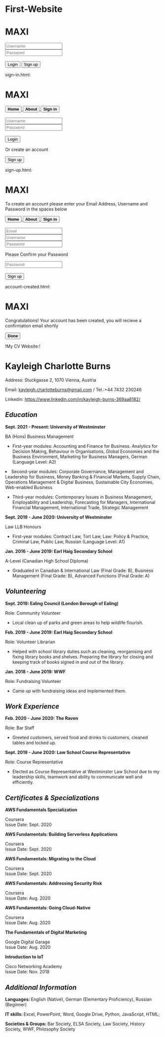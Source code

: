 # First-Website
<html>
<body>
<h1>MAXI</h1>
<input type="text" placeholder="Username">
<br>
<input type="Password" placeholder="Password">
<br>
<br>
<button>Login</button>
<button>Sign up</button>
</body>
</html>

sign-in.html:

<!doctype html>
<html>
<body>
<h1>MAXI</h1>
<a href="index.html">
        <button><strong>Home</strong></button>
        </a>
<a href="about.html">
        <button><strong>About</strong></button>
        </a>
<a href="sign-in.html">
        <button><strong>Sign in</strong></button>
        </a>
<br>
<br>
<input type="text" placeholder="Username">
<br>
<input type="Password" placeholder="Password">
<br>
<br>
<a href="index.html">
    <button>Login</button>
        </a>
<p>Or create an account</p>
<a href="sign-up.html">
    <button>Sign up</button>
        </a>
</body>
</html>

sign-up.html:

<!doctype html>
<html>
<body>
<h1>MAXI</h1>
<p>To create an account please enter your Email Address, Username and Password in the spaces below</p>
<a href="index.html">
        <button><strong>Home</strong></button>
        </a>
<a href="about.html">
        <button><strong>About</strong></button>
        </a>
<a href="sign-in.html">
        <button><strong>Sign in</strong></button>
        </a>
<br>
<br>
<input type="text" placeholder="Email">
<br>
<input type="text" placeholder="Username">
<br>
<input type="Password" placeholder="Password">
<p>Please Confirm your Password</p>
<input type="Password" placeholder="Password">
<br>
<br>
<a href="account-created.html">
    <button>Sign up</button>
        </a>
</body>
</html>

account-created.html:

<!doctype html>
<html>
<body>
<h1>MAXI</h1>
<p>Congratulations! Your account has been created, you will recieve a confirmation email shortly</p>
<a href="index.html">
        <button><strong>Done</strong></button>
        </a>
</body>
</html>

!My CV Website:!

<!doctype html>
<html>
<body>

<div>
<h1>Kayleigh Charlotte Burns</h1>
<p>Address: Stuckgasse 2, 1070 Vienna, Austria<p>
<p>Email: <a href="https://mail.google.com/mail/u/0/?view=cm&fs=1&tf=1&source=mailto&to=kayleigh.charlotteburns@gmail.com">kayleigh.charlotteburns@gmail.com</a> / Tel.:+44 7432 230246</p>
<p>Linkedin: <a href="https://www.linkedin.com/in/kayleigh-burns-369aa8182/">https://www.linkedin.com/in/kayleigh-burns-369aa8182/</a></p>
</div>

<div>
<h2><em>Education</em></h2>
<p><strong>Sept. 2021 - Present: University of Westminster</strong></p>
<p>BA (Hons) Business Management</p>
<ul>
<li>First-year modules: Accounting and Finance for Business. Analytics for Decision Making, Behaviour in Organisations, Global Economies and the Business Environment, Marketing for Business Managers, German (Language Level: A2)</li>
</ul>
<li>Second-year modules: Corporate Governance, Management and Leadership for Business, Money Banking & Financial Markets, Supply Chain, Operations Management & Digital Business, Sustainable City Economies, Web-enabled Business</li>
<ul>
<li>Third-year modules: Contemporary Issues in Business Management, Employability and Leadership, Forecasting for Managers, International Financial Management, International Trade, Strategic Management</li>
</ul>
<p><strong>Sept. 2019 - June 2020: University of Westminster</strong></p>
<p>Law LLB Honours</p>
<ul>
<li>First-year modules: Contract Law, Tort Law, Law: Policy & Practice, Criminal Law,
Public Law, Russian (Language Level: A1)</li>
</ul>
<p><strong>Jan. 2016 - June 2019: Earl Haig Secondary School</strong></p>
<p>A-Level (Canadian High School Diploma)</p>
<ul>
<li>Graduated in Canadian & International Law (Final Grade: B), Business Management
(Final Grade: B), Advanced Functions (Final Grade: A)</li>
</ul>
</div>

<div>
<h2><em>Volunteering</em></h2>
<p><strong>Sept. 2019: Ealing Council (London Borough of Ealing)</strong></p>
<p>Role: Community Volunteer</p>
<ul>
<li>Local clean up of parks and green areas to help wildlife flourish.</li>
</ul>
<p><strong>Feb. 2019 - June 2019: Earl Haig Secondary School</strong></p>
<p>Role: Volunteer Librarian</p>
<ul>
<li>Helped with school library duties such as cleaning, reorganising and fixing library books and
shelves. Preparing the library for closing and keeping track of books signed in and out of the
library.</li>
</ul>
<p><strong>Jan. 2018 - June 2019: WWF</strong></p>
<p>Role: Fundraising Volunteer</p>
<ul>
<li>Came up with fundraising ideas and implemented them.</li>
</ul>
</div>

<div>
<h2><em>Work Experience</em></h2>
<p><strong>Feb. 2020 - June 2020: The Raven</strong></p>
<p>Role: Bar Staff</p>
<ul>
<li>Greeted customers, served food and drinks to customers, cleaned tables and locked up.</li>
</ul>
<p><strong>Sept. 2019 - June 2020: Law School Course Representative</strong></p>
<p>Role: Course Representative</p>
<ul>
<li>Elected as Course Representative at Westminster Law School due to my leadership skills,
teamwork and ability to communicate well and efficiently.</li>
</ul>
</div>

<div>
<h2><em>Certificates & Specializations</em></h2>
<p><strong>AWS Fundamentals Specialization</strong></p>
<p>Coursera
<br>
Issue Date: Sept. 2020</p>
<p><strong>AWS Fundamentals: Building Serverless Applications</strong></p>
<p>Coursera
<br>
Issue Date: Sept. 2020</p>
<p><strong>AWS Fundamentals: Migrating to the Cloud</strong></p>
<p>Coursera
<br>
Issue Date: Sept. 2020</p>
<p><strong>AWS Fundamentals: Addressing Security Risk</strong></p>
<p>Coursera
<br>
Issue Date: Aug. 2020</p>
<p><strong>AWS Fundamentals: Going Cloud-Native</strong></p>
<p>Coursera
<br>
Issue Date: Aug. 2020</p>
<p><strong>The Fundamentals of Digital Marketing</strong></p>
<p>Google Digital Garage
<br>
Issue Date: Aug. 2020</p>
<p><strong>Introduction to IoT</strong></p>
<p>Cisco Networking Academy
<br>
Issue Date: Nov. 2018</p>
</div>

<div>
<h2><em>Additional Information</em></h2>
<p><strong>Languages: </strong>English (Native), German (Elementary Proficiency), Russian (Beginner)</p>
<p><strong>IT skills: </strong>Excel, PowerPoint, Word, Google Drive, Python, JavaScript, HTML;</p>
<p><strong>Societies & Groups: </strong>Bar Society, ELSA Society, Law Society, History Society, WWF,
Philosophy Society</p>
</div>

</body>
</html>
